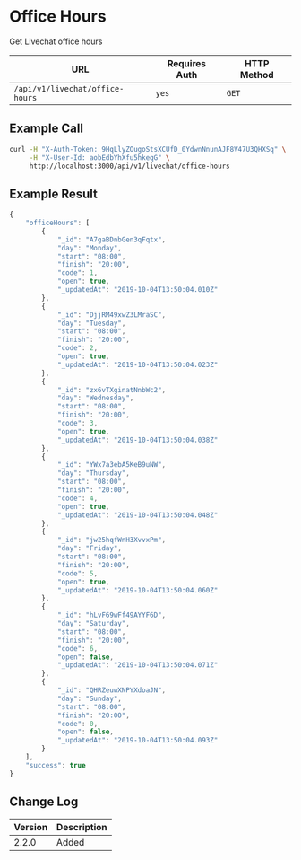 # Office Hours

Get Livechat office hours

| URL                             | Requires Auth | HTTP Method |
| ------------------------------- | ------------- | ----------- |
| `/api/v1/livechat/office-hours` | `yes`         | `GET`       |

## Example Call

```bash
curl -H "X-Auth-Token: 9HqLlyZOugoStsXCUfD_0YdwnNnunAJF8V47U3QHXSq" \
     -H "X-User-Id: aobEdbYhXfu5hkeqG" \
     http://localhost:3000/api/v1/livechat/office-hours
```

## Example Result

```javascript
{
    "officeHours": [
        {
            "_id": "A7gaBDnbGen3qFqtx",
            "day": "Monday",
            "start": "08:00",
            "finish": "20:00",
            "code": 1,
            "open": true,
            "_updatedAt": "2019-10-04T13:50:04.010Z"
        },
        {
            "_id": "DjjRM49xwZ3LMraSC",
            "day": "Tuesday",
            "start": "08:00",
            "finish": "20:00",
            "code": 2,
            "open": true,
            "_updatedAt": "2019-10-04T13:50:04.023Z"
        },
        {
            "_id": "zx6vTXginatNnbWc2",
            "day": "Wednesday",
            "start": "08:00",
            "finish": "20:00",
            "code": 3,
            "open": true,
            "_updatedAt": "2019-10-04T13:50:04.038Z"
        },
        {
            "_id": "YWx7a3ebA5KeB9uNW",
            "day": "Thursday",
            "start": "08:00",
            "finish": "20:00",
            "code": 4,
            "open": true,
            "_updatedAt": "2019-10-04T13:50:04.048Z"
        },
        {
            "_id": "jw25hqfWnH3XvvxPm",
            "day": "Friday",
            "start": "08:00",
            "finish": "20:00",
            "code": 5,
            "open": true,
            "_updatedAt": "2019-10-04T13:50:04.060Z"
        },
        {
            "_id": "hLvF69wFf49AYYF6D",
            "day": "Saturday",
            "start": "08:00",
            "finish": "20:00",
            "code": 6,
            "open": false,
            "_updatedAt": "2019-10-04T13:50:04.071Z"
        },
        {
            "_id": "QHRZeuwXNPYXdoaJN",
            "day": "Sunday",
            "start": "08:00",
            "finish": "20:00",
            "code": 0,
            "open": false,
            "_updatedAt": "2019-10-04T13:50:04.093Z"
        }
    ],
    "success": true
}
```

## Change Log

| Version | Description |
| ------- | ----------- |
| 2.2.0   | Added       |

